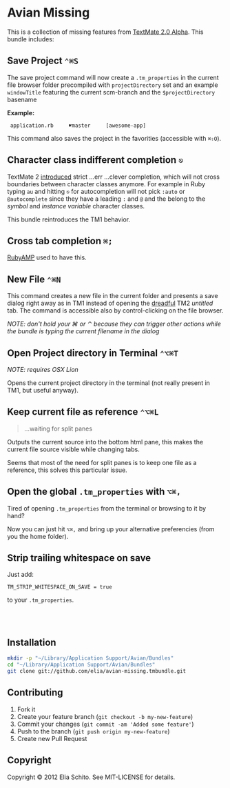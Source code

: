 # Avian Missing

This is a collection of missing features from [TextMate 2.0 Alpha](http://blog.macromates.com/2011/textmate-2-0-alpha/).
This bundle includes:

## Save Project `⌃⌘S`

The save project command will now create a `.tm_properties` in the current file browser folder
precompiled with `projectDirectory` set and an example `windowTitle` featuring the
current scm-branch and the `$projectDirectory` basename

**Example:**
```
 application.rb     ☛master     [awesome-app]
```

This command also saves the project in the favorities (accessible with `⌘⇧O`).


## Character class indifferent completion `⎋`

TextMate 2 [introduced](http://blog.macromates.com/2012/clever-completion/) strict …err …clever completion, which will not cross boundaries between character classes anymore. For example in Ruby typing `au` and hitting `⎋` for autocompletion will not pick `:auto` or `@autocomplete` since they have a leading `:` and `@` and the belong to the *symbol* and *instance variable* character classes.

This bundle reintroduces the TM1 behavior.


## Cross tab completion `⌘;`

[RubyAMP](http://code.leadmediapartners.com/) used to have this.


## New File `⌃⌘N`

This command creates a new file in the current folder and presents a save dialog right away as in TM1 instead of opening the [dreadful](http://tm2tips.tumblr.com/post/16467488354/create-a-new-file-in-a-project-folder) TM2 *untitled* tab. The command is accessible also by control-clicking on the file browser.

_NOTE: don't hold your ⌘ or ⌃ because they can trigger other actions while the bundle is typing the current filename in the dialog_


## Open Project directory in Terminal `⌃⌥⌘T`

_NOTE: requires OSX Lion_

Opens the current project directory in the terminal (not really present in TM1, but useful anyway).


## Keep current file as reference `⌃⌥⌘L`

> …waiting for split panes

Outputs the current source into the bottom html pane, this makes the current file source visible while changing tabs.

Seems that most of the need for split panes is to keep one file as a reference, this solves this particular issue.


## Open the global `.tm_properties` with `⌥⌘,`

Tired of opening `.tm_properties` from the terminal or browsing to it by hand?

Now you can just hit `⌥⌘,` and bring up your alternative preferencies (from you the home folder).



## Strip trailing whitespace on save

Just add:

    TM_STRIP_WHITESPACE_ON_SAVE = true

to your `.tm_properties`.


<br><br>

## Installation

```bash
mkdir -p "~/Library/Application Support/Avian/Bundles"
cd "~/Library/Application Support/Avian/Bundles"
git clone git://github.com/elia/avian-missing.tmbundle.git
```


## Contributing

1. Fork it
2. Create your feature branch (`git checkout -b my-new-feature`)
3. Commit your changes (`git commit -am 'Added some feature'`)
4. Push to the branch (`git push origin my-new-feature`)
5. Create new Pull Request


## Copyright

Copyright © 2012 Elia Schito. See MIT-LICENSE for details.
